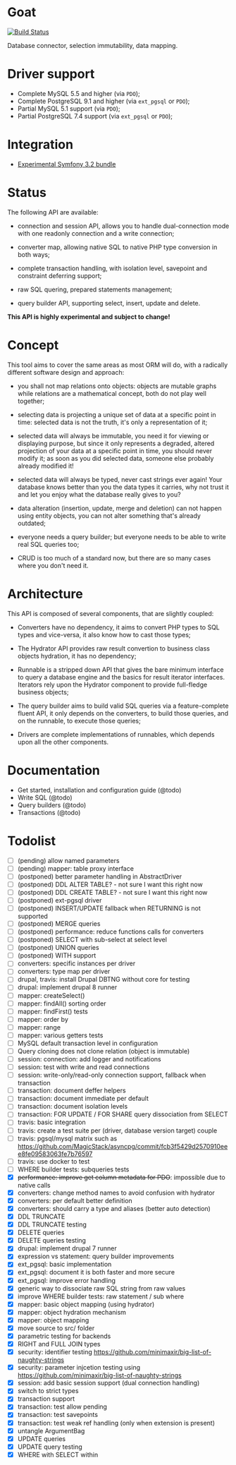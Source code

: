 # Goat

[![Build Status](https://travis-ci.org/pounard/goat.svg?branch=master)](https://travis-ci.org/pounard/goat)

Database connector, selection immutability, data mapping.


# Driver support

 *  Complete MySQL 5.5 and higher (via `PDO`);
 *  Complete PostgreSQL 9.1 and higher (via `ext_pgsql` or `PDO`);
 *  Partial MySQL 5.1 support (via `PDO`);
 *  Partial PostgreSQL 7.4 support (via `ext_pgsql` or `PDO`);


# Integration

 *  [Experimental Symfony 3.2 bundle](https://github.com/pounard/goat-bundle)


# Status

The following API are available:

 *  connection and session API, allows you to handle dual-connection mode with
    one readonly connection and a write connection;

 *  converter map, allowing native SQL to native PHP type conversion in both
    ways;

 *  complete transaction handling, with isolation level, savepoint and
    constraint deferring support;

 *  raw SQL quering, prepared statements management;

 *  query builder API, supporting select, insert, update and delete.

**This API is highly experimental and subject to change!**


# Concept

This tool aims to cover the same areas as most ORM will do, with a radically
different software design and approach:

 *  you shall not map relations onto objects: objects are mutable graphs while
    relations are a mathematical concept, both do not play well together;

 *  selecting data is projecting a unique set of data at a specific point in
    time: selected data is not the truth, it's only a representation of it;

 *  selected data will always be immutable, you need it for viewing or
    displaying purpose, but since it only represents a degraded, altered
    projection of your data at a specific point in time, you should never
    modify it; as soon as you did selected data, someone else probably already
    modified it!

 *  selected data will always be typed, never cast strings ever again! Your
    database knows better than you the data types it carries, why not trust it
    and let you enjoy what the database really gives to you?

 *  data alteration (insertion, update, merge and deletion) can not happen using
    entity objects, you can not alter something that's already outdated;

 *  everyone needs a query builder; but everyone needs to be able to write real
    SQL queries too;

 *  CRUD is too much of a standard now, but there are so many cases where you
    don't need it.


# Architecture

This API is composed of several components, that are slightly coupled:

 * Converters have no dependency, it aims to convert PHP types to SQL types and
   vice-versa, it also know how to cast those types;

 * The Hydrator API provides raw result convertion to business class objects
   hydration, it has no dependency;

 * Runnable is a stripped down API that gives the bare minimum interface to
   query a database engine and the basics for result iterator interfaces.
   Iterators rely upon the Hydrator component to provide full-fledge business
   objects;

 * The query builder aims to build valid SQL queries via a feature-complete
   fluent API, it only depends on the converters, to build those queries,
   and on the runnable, to execute those queries;

 * Drivers are complete implementations of runnables, which depends upon all
   the other components.


# Documentation

 *  Get started, installation and configuration guide (@todo)
 *  Write SQL (@todo)
 *  Query builders (@todo)
 *  Transactions (@todo)


# Todolist

 *  [ ] (pending) allow named parameters
 *  [ ] (pending) mapper: table proxy interface
 *  [ ] (postponed) better parameter handling in AbstractDriver
 *  [ ] (postponed) DDL ALTER TABLE? - not sure I want this right now
 *  [ ] (postponed) DDL CREATE TABLE? - not sure I want this right now
 *  [ ] (postponed) ext-pgsql driver
 *  [ ] (postponed) INSERT/UPDATE fallback when RETURNING is not supported
 *  [ ] (postponed) MERGE queries
 *  [ ] (postponed) performance: reduce functions calls for converters
 *  [ ] (postponed) SELECT with sub-select at select level
 *  [ ] (postponed) UNION queries
 *  [ ] (postponed) WITH support
 *  [ ] converters: specific instances per driver
 *  [ ] converters: type map per driver
 *  [ ] drupal, travis: install Drupal DBTNG without core for testing
 *  [ ] drupal: implement drupal 8 runner
 *  [ ] mapper: createSelect()
 *  [ ] mapper: findAll() sorting order
 *  [ ] mapper: findFirst() tests
 *  [ ] mapper: order by
 *  [ ] mapper: range
 *  [ ] mapper: various getters tests
 *  [ ] MySQL default transaction level in configuration
 *  [ ] Query cloning does not clone relation (object is immutable)
 *  [ ] session: connection: add logger and notifications
 *  [ ] session: test with write and read connections
 *  [ ] session: write-only/read-only connection support, fallback when transaction
 *  [ ] transaction: document deffer helpers
 *  [ ] transaction: document immediate per default
 *  [ ] transaction: document isolation levels
 *  [ ] transaction: FOR UPDATE / FOR SHARE query dissociation from SELECT
 *  [ ] travis: basic integration
 *  [ ] travis: create a test suite per (driver, database version target) couple
 *  [ ] travis: pgsql/mysql matrix such as https://github.com/MagicStack/asyncpg/commit/fcb3f5429d2570910eee8fe09583063fe7b76597
 *  [ ] travis: use docker to test
 *  [ ] WHERE builder tests: subqueries tests
 *  [x] <strike>performance: improve get column metadata for PDO</strike>: impossible due to native calls
 *  [x] converters: change method names to avoid confusion with hydrator
 *  [x] converters: per default better definition
 *  [x] converters: should carry a type and aliases (better auto detection)
 *  [x] DDL TRUNCATE
 *  [x] DDL TRUNCATE testing
 *  [x] DELETE queries
 *  [x] DELETE queries testing
 *  [x] drupal: implement drupal 7 runner
 *  [x] expression vs statement: query builder improvements
 *  [x] ext_pgsql: basic implementation
 *  [x] ext_pgsql: document it is both faster and more secure
 *  [x] ext_pgsql: improve error handling
 *  [x] generic way to dissociate raw SQL string from raw values
 *  [x] improve WHERE builder tests: raw statement / sub where
 *  [x] mapper: basic object mapping (using hydrator)
 *  [x] mapper: object hydration mechanism
 *  [x] mapper: object mapping
 *  [x] move source to src/ folder
 *  [x] parametric testing for backends
 *  [x] RIGHT and FULL JOIN types
 *  [x] security: identifier testing https://github.com/minimaxir/big-list-of-naughty-strings
 *  [x] security: parameter injcetion testing using https://github.com/minimaxir/big-list-of-naughty-strings
 *  [x] session: add basic session support (dual connection handling)
 *  [x] switch to strict types
 *  [x] transaction support
 *  [x] transaction: test allow pending
 *  [x] transaction: test savepoints
 *  [x] transaction: test weak ref handling (only when extension is present)
 *  [x] untangle ArgumentBag
 *  [x] UPDATE queries
 *  [x] UPDATE query testing
 *  [x] WHERE with SELECT within
